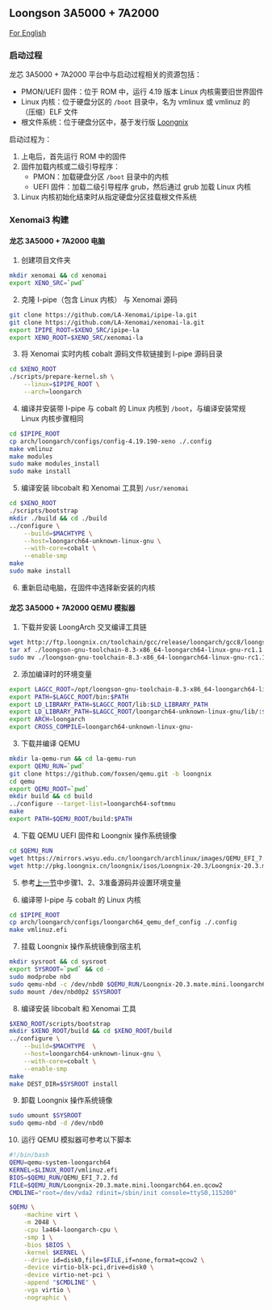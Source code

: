 ## Loongson 3A5000 + 7A2000

[For English](https://github.com/LA-Xenomai/doc/blob/master/doc/loongson-3a5000-7a2000-en.md)

### 启动过程

龙芯 3A5000 + 7A2000 平台中与启动过程相关的资源包括：

- PMON/UEFI 固件：位于 ROM 中，运行 4.19 版本 Linux 内核需要旧世界固件
- Linux 内核：位于硬盘分区的 `/boot` 目录中，名为 vmlinux 或 vmlinuz 的（压缩）ELF 文件
- 根文件系统：位于硬盘分区中，基于发行版 [Loongnix](http://www.loongnix.cn/zh/loongnix/)

启动过程为：

1. 上电后，首先运行 ROM 中的固件
2. 固件加载内核或二级引导程序：
    - PMON：加载硬盘分区 `/boot` 目录中的内核
    - UEFI 固件：加载二级引导程序 grub，然后通过 grub 加载 Linux 内核
3. Linux 内核初始化结束时从指定硬盘分区挂载根文件系统

### Xenomai3 构建

#### 龙芯 3A5000 + 7A2000 电脑

1. 创建项目文件夹

```sh
mkdir xenomai && cd xenomai
export XENO_SRC=`pwd`
```

2. 克隆 I-pipe（包含 Linux 内核） 与 Xenomai 源码

```sh
git clone https://github.com/LA-Xenomai/ipipe-la.git
git clone https://github.com/LA-Xenomai/xenomai-la.git
export IPIPE_ROOT=$XENO_SRC/ipipe-la
export XENO_ROOT=$XENO_SRC/xenomai-la
```

3. 将 Xenomai 实时内核 cobalt 源码文件软链接到 I-pipe 源码目录

```sh
cd $XENO_ROOT
./scripts/prepare-kernel.sh \
    --linux=$IPIPE_ROOT \
    --arch=loongarch
```

4. 编译并安装带 I-pipe 与 cobalt 的 Linux 内核到 `/boot`，与编译安装常规 Linux 内核步骤相同

```sh
cd $IPIPE_ROOT
cp arch/loongarch/configs/config-4.19.190-xeno ./.config
make vmlinuz
make modules
sudo make modules_install
sudo make install
```

5. 编译安装 libcobalt 和 Xenomai 工具到 `/usr/xenomai`

```sh
cd $XENO_ROOT
./scripts/bootstrap
mkdir ./build && cd ./build
../configure \
    --build=$MACHTYPE \
    --host=loongarch64-unknown-linux-gnu \
    --with-core=cobalt \
    --enable-smp
make
sudo make install
```

6. 重新启动电脑，在固件中选择新安装的内核

#### 龙芯 3A5000 + 7A2000 QEMU 模拟器

1. 下载并安装 LoongArch 交叉编译工具链

```sh
wget http://ftp.loongnix.cn/toolchain/gcc/release/loongarch/gcc8/loongson-gnu-toolchain-8.3-x86_64-loongarch64-linux-gnu-rc1.1.tar.xz
tar xf ./loongson-gnu-toolchain-8.3-x86_64-loongarch64-linux-gnu-rc1.1.tar.xz
sudo mv ./loongson-gnu-toolchain-8.3-x86_64-loongarch64-linux-gnu-rc1.1 /opt
```

2. 添加编译时的环境变量

```sh
export LAGCC_ROOT=/opt/loongson-gnu-toolchain-8.3-x86_64-loongarch64-linux-gnu-rc1.1
export PATH=$LAGCC_ROOT/bin:$PATH
export LD_LIBRARY_PATH=$LAGCC_ROOT/lib:$LD_LIBRARY_PATH
export LD_LIBRARY_PATH=$LAGCC_ROOT/loongarch64-unknown-linux-gnu/lib/:$LD_LIBRARY_PATH
export ARCH=loongarch
export CROSS_COMPILE=loongarch64-unknown-linux-gnu-
```

3. 下载并编译 QEMU

```sh
mkdir la-qemu-run && cd la-qemu-run
export QEMU_RUN=`pwd`
git clone https://github.com/foxsen/qemu.git -b loongnix
cd qemu
export QEMU_ROOT=`pwd`
mkdir build && cd build
../configure --target-list=loongarch64-softmmu
make
export PATH=$QEMU_ROOT/build:$PATH
```

4. 下载 QEMU UEFI 固件和 Loongnix 操作系统镜像

```sh
cd $QEMU_RUN
wget https://mirrors.wsyu.edu.cn/loongarch/archlinux/images/QEMU_EFI_7.2.fd
wget http://pkg.loongnix.cn/loongnix/isos/Loongnix-20.3/Loongnix-20.3.mate.mini.loongarch64.en.qcow2
```

5. 参考[上一节](#龙芯-3a5000--7a2000-电脑)中步骤1、2、3准备源码并设置环境变量

6. 编译带 I-pipe 与 cobalt 的 Linux 内核

```sh
cd $IPIPE_ROOT
cp arch/loongarch/configs/loongarch64_qemu_def_config ./.config
make vmlinuz.efi
```

7. 挂载 Loongnix 操作系统镜像到宿主机

```sh
mkdir sysroot && cd sysroot
export SYSROOT=`pwd` && cd -
sudo modprobe nbd
sudo qemu-nbd -c /dev/nbd0 $QEMU_RUN/Loongnix-20.3.mate.mini.loongarch64.en.qcow2
sudo mount /dev/nbd0p2 $SYSROOT
```

8. 编译安装 libcobalt 和 Xenomai 工具

```sh
$XENO_ROOT/scripts/bootstrap
mkdir $XENO_ROOT/build && cd $XENO_ROOT/build
../configure \
    --build=$MACHTYPE  \
    --host=loongarch64-unknown-linux-gnu \
    --with-core=cobalt \
    --enable-smp
make
make DEST_DIR=$SYSROOT install
```

9. 卸载 Loongnix 操作系统镜像

```sh
sudo umount $SYSROOT
sudo qemu-nbd -d /dev/nbd0
```

10. 运行 QEMU 模拟器可参考以下脚本

```sh
#!/bin/bash
QEMU=qemu-system-loongarch64
KERNEL=$LINUX_ROOT/vmlinuz.efi
BIOS=$QEMU_RUN/QEMU_EFI_7.2.fd
FILE=$QEMU_RUN/Loongnix-20.3.mate.mini.loongarch64.en.qcow2
CMDLINE="root=/dev/vda2 rdinit=/sbin/init console=ttyS0,115200"

$QEMU \
    -machine virt \
    -m 2048 \
    -cpu la464-loongarch-cpu \
    -smp 1 \
    -bios $BIOS \
    -kernel $KERNEL \
    --drive id=disk0,file=$FILE,if=none,format=qcow2 \
    -device virtio-blk-pci,drive=disk0 \
    -device virtio-net-pci \
    -append "$CMDLINE" \
    -vga virtio \
    -nographic \
```
